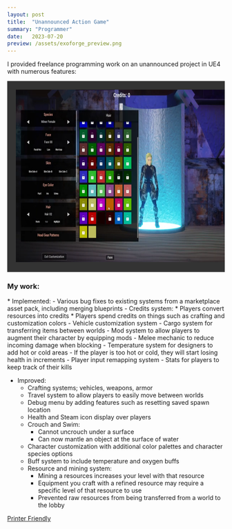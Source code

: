 ```yaml
---
layout: post
title:  "Unannounced Action Game"
summary: "Programmer"
date:   2023-07-20
preview: /assets/exoforge_preview.png
---
```

I provided freelance programming work on an unannounced project in UE4 with numerous features:<br>

<!--![Picture 1](/assets/save_game_plugin.png)-->

<style>
div.scroll-container 
{
  background-color: #333;
  overflow: auto;
  white-space: nowrap;
  padding: 10px;
}

div.scroll-container img 
{
  padding: 10px;
}
highlight 
{
    color: #2A9094;
}
</style>

<div class="dont-print">
  <body>
    <div class="scroll-container">
      <img src="/assets/exoforge_character_customization.png" alt="character" width="600" height="400">
      <img src="/assets/exoforge_character_customization_palettes.png" alt="palettes" width="600" height="400">
      <img src="/assets/exoforge_character_customization_close_palette.png" alt="closePalette" width="600" height="400">
      <img src="/assets/exoforge_crafting.png" alt="crafting" width="600" height="400">
      <img src="/assets/exoforge_inventory.png" alt="inventory" width="600" height="400">
      <img src="/assets/exoforge_UI_improvements.png" alt="UI" width="600" height="400">
      <img src="/assets/exoforge_vehicle_customization.png" alt="vehicle" width="600" height="400">
    </div>
  </body>
</div>

<h3>My work:</h3>
* Implemented:
  - Various bug fixes to existing systems from a marketplace asset pack, including merging blueprints
  - Credits system:
    * Players convert resources into credits
    * Players spend credits on things such as crafting and customization colors
  - Vehicle customization system
  - Cargo system for transferring items between worlds
  - Mod system to allow players to augment their character by equipping mods
  - Melee mechanic to reduce incoming damage when blocking
  - Temperature system for designers to add hot or cold areas
    - If the player is too hot or cold, they will start losing health in increments
  - Player input remapping system
  - Stats for players to keep track of their kills

* Improved:
  - Crafting systems; vehicles, weapons, armor
  - Travel system to allow players to easily move between worlds
  - Debug menu by adding features such as resetting saved spawn location
  - Health and Steam icon display over players
  - Crouch and Swim:
    - Cannot uncrouch under a surface
    - Can now mantle an object at the surface of water
  - Character customization with additional color palettes and character species options
  - Buff system to include temperature and oxygen buffs
  - Resource and mining system:
    - Mining a resources increases your level with that resource
    - Equipment you craft with a refined resource may require a specific level of that resource to use
    - Prevented raw resources from being transferred from a world to the lobby  

<div class="dont-print">
    <p>
        <a href="javascript:window.print();">Printer Friendly</a>
    </p>
</div>